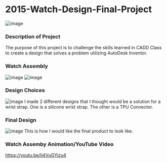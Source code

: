 # 2015-Watch-Design-Final-Project
![image](https://github.com/pteotexz/2015-Watch-Design-Final-Project/assets/39016104/ccb01500-a891-446e-b152-b6993c24431c)
### Description of Project 
The purpose of this project is to challenge the skills learned in CADD Class to create a design that solves a problem utilizing AutoDesk Inventor.
### Watch Assembly
![image](https://github.com/pteotexz/2015-Watch-Design-Final-Project/assets/39016104/cf2c8659-bd3e-4496-8d30-40afdf619c0f)
![image](https://github.com/pteotexz/2015-Watch-Design-Final-Project/assets/39016104/0afab30a-c837-438f-8ebc-d4872b84b490)
### Design Choices
![image](https://github.com/pteotexz/2015-Watch-Design-Final-Project/assets/39016104/09bbe32e-16a8-45c2-b2cd-8f0f009b9747)
I made 2 different designs that I thought would be a solution for a wrist strap. One is a silicone wrist strap. The other is a TPU Connector.
### Final Design
![image](https://github.com/pteotexz/2015-Watch-Design-Final-Project/assets/39016104/29cc0149-c98b-45d9-bb13-0af9536c1a2a)
This is how I would like the final product to look like. 
### Watch Assemby Animation/YouTube Video
https://youtu.be/Ij4VuGYizu4
